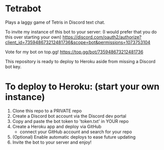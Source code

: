 # Tetrabot
Plays a laggy game of Tetris in Discord text chat.

To invite my instance of this bot to your server: (I would prefer that you do this over starting your own)
https://discord.com/oauth2/authorize?client_id=735948673212481736&scope=bot&permissions=1073753104

Vote for my bot on top.gg! https://top.gg/bot/735948673212481736

This repository is ready to deploy to Heroku aside from missing a Discord bot key.

# To deploy to Heroku: (start your own instance)
1. Clone this repo to a PRIVATE repo
2. Create a Discord bot account via the Discord dev portal
3. Copy and paste the bot token to 'token.txt' in YOUR repo
4. Create a Heroku app and deploy via GitHub 
    - connect your GitHub account and search for your repo
5. (Optional) Enable automatic deploys to ease future updating
6. Invite the bot to your server and enjoy!
